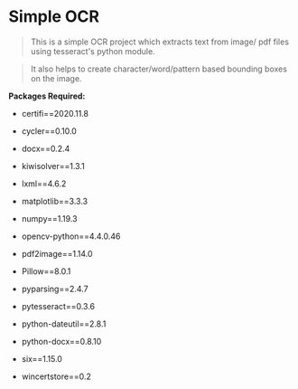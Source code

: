 # Simple OCR
> This is a simple OCR project which extracts text from image/ pdf files using tesseract's python module.

> It also helps to create character/word/pattern based bounding boxes on the image.

**Packages Required:**
* certifi==2020.11.8
* cycler==0.10.0
* docx==0.2.4
* kiwisolver==1.3.1
* lxml==4.6.2
* matplotlib==3.3.3

* numpy==1.19.3

* opencv-python==4.4.0.46

* pdf2image==1.14.0

* Pillow==8.0.1

* pyparsing==2.4.7

* pytesseract==0.3.6

* python-dateutil==2.8.1

* python-docx==0.8.10

* six==1.15.0

* wincertstore==0.2
